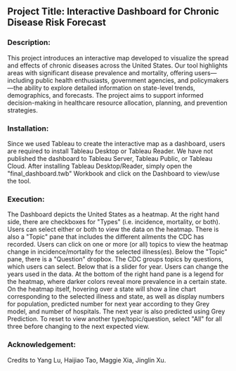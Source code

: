 ## Project Title: Interactive Dashboard for Chronic Disease Risk Forecast

### Description: 
This project introduces an interactive map developed to visualize the spread and effects of chronic diseases across the United States. Our tool highlights areas with significant disease prevalence and mortality, offering users—including public health enthusiasts, government agencies, and policymakers—the ability to explore detailed information on state-level trends, demographics, and forecasts. The project aims to support informed decision-making in healthcare resource allocation, planning, and prevention strategies.

### Installation: 
Since we used Tableau to create the interactive map as a dashboard, users are required to install Tableau Desktop or Tableau Reader.  We have not published the dashboard to Tableau Server, Tableau Public, or Tableau Cloud.  After installing Tableau Desktop/Reader, simply open the "final_dashboard.twb" Workbook and click on the Dashboard to view/use the tool.  

### Execution: 
The Dashboard depicts the United States as a heatmap. At the right hand side, there are checkboxes for "Types" (i.e. incidence, mortality, or both). Users can select either or both to view the data on the heatmap. There is also a "Topic" pane that includes the different ailments the CDC has recorded.  Users can click on one or more (or all) topics to view the heatmap change in incidence/mortality for the selected illness(es).  Below the "Topic" pane, there is a "Question" dropbox.  The CDC groups topics by questions, which users can select.  Below that is a slider for year.  Users can change the years used in the data.  At the bottom of the right hand pane is a legend for the heatmap, where darker colors reveal more prevalence in a certain state.  On the heatmap itself, hovering over a state will show a line chart corresponding to the selected illness and state, as well as display numbers for population, predicted number for next year according to they Grey model, and number of hospitals.  The next year is also predicted using Grey Prediction. To reset to view another type/topic/question, select "All" for all three before changing to the next expected view.

### Acknowledgement:
Credits to Yang Lu, Haijiao Tao, Maggie Xia, Jinglin Xu.

